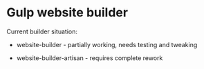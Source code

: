 # Gulp website builder

Current builder situation:

- website-builder - partially working, needs testing and tweaking

- website-builder-artisan - requires complete rework
